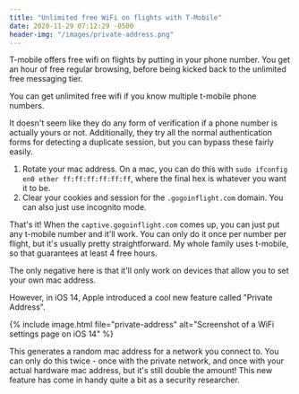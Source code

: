```yaml
---
title: "Unlimited free WiFi on flights with T-Mobile"
date: 2020-11-29 07:12:29 -0500
header-img: "/images/private-address.png"
---
```


T-mobile offers free wifi on flights by putting in your phone number. You get an hour of free regular browsing, before being kicked back to the unlimited free messaging tier.

You can get unlimited free wifi if you know multiple t-mobile phone numbers. 

It doesn't seem like they do any form of verification if a phone number is actually yours or not. Additionally, they try all the normal authentication forms for detecting a duplicate session, but you can bypass these fairly easily. 

1. Rotate your mac address. On a mac, you can do this with `sudo ifconfig en0 ether ff:ff:ff:ff:ff:ff`, where the final hex is whatever you want it to be.
2. Clear your cookies and session for the `.gogoinflight.com` domain. You can also just use incognito mode.

That's it! When the `captive.gogoinflight.com` comes up, you can just put any t-mobile number and it'll work. You can only do it once per number per flight, but it's usually pretty straightforward. My whole family uses t-mobile, so that guarantees at least 4 free hours. 

The only negative here is that it'll only work on devices that allow you to set your own mac address.

However, in iOS 14, Apple introduced a cool new feature called "Private Address".

{% include image.html file="private-address" alt="Screenshot of a WiFi settings page on iOS 14" %}

This generates a random mac address for a network you connect to. You can only do this twice - once with the private network, and once with your actual hardware mac address, but it's still double the amount! This new feature has come in handy quite a bit as a security researcher. 
